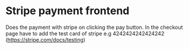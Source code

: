 # Stripe payment frontend
Does the payment with stripe on clicking the pay button.
In the checkout page have to add the test card of stripe e.g 4242424242424242 (https://stripe.com/docs/testing)
